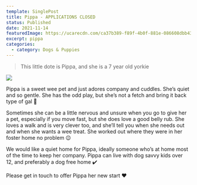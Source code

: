 ```yaml
---
template: SinglePost
title: Pippa - APPLICATIONS CLOSED
status: Published
date: 2021-11-14
featuredImage: https://ucarecdn.com/ca37b389-f89f-4b0f-881e-086608dbb43c/-/crop/432x407/0,19/-/preview/
excerpt: pippa
categories:
  - category: Dogs & Puppies
---
```

> This little dote is Pippa, and she is a 7 year old yorkie 

![](https://ucarecdn.com/f7efcb46-b277-4b0d-b857-139367992b91/)

Pippa is a sweet wee pet and just adores company and cuddles. She’s quiet and so gentle. She has the odd play, but she’s not a fetch and bring it back type of gal 🤣

Sometimes she can be a little nervous and unsure when you go to give her a pet, especially if you move fast, but she does love a good belly rub. She loves a walk and is very clever too, and she’ll tell you when she needs out and when she wants a wee treat. She worked out where they were in her foster home no problem 😉

We would like a quiet home for Pippa, ideally someone who’s at home most of the time to keep her company. Pippa can live with dog savvy kids over 12, and preferably a dog free home ✔️

Please get in touch to offer Pippa her new start ❤️